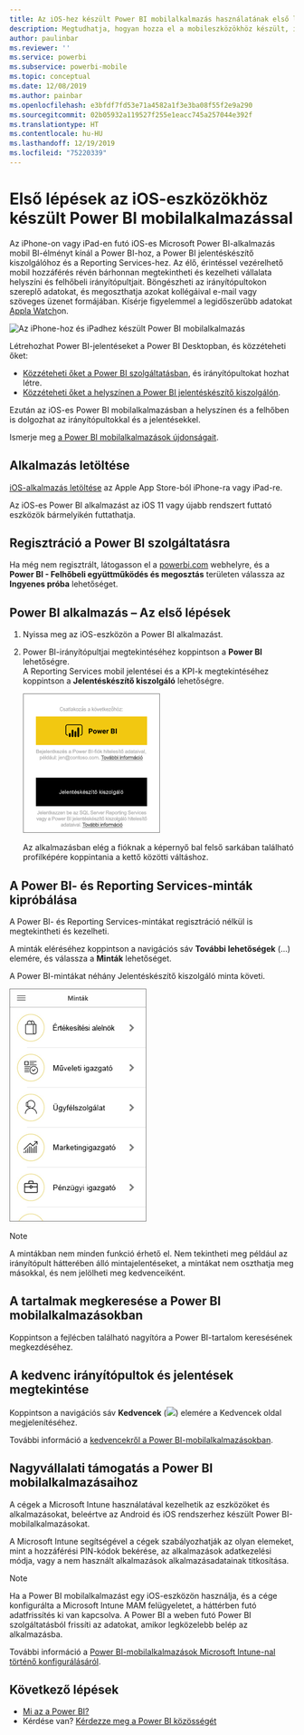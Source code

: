 ```yaml
---
title: Az iOS-hez készült Power BI mobilalkalmazás használatának első lépései
description: Megtudhatja, hogyan hozza el a mobileszközökhöz készült, iOS-es Microsoft Power BI-alkalmazás a Power BI-t az Ön zsebébe, a helyszíni és felhőbeli üzleti információkhoz való mobil hozzáféréssel együtt.
author: paulinbar
ms.reviewer: ''
ms.service: powerbi
ms.subservice: powerbi-mobile
ms.topic: conceptual
ms.date: 12/08/2019
ms.author: painbar
ms.openlocfilehash: e3bfdf7fd53e71a4582a1f3e3ba08f55f2e9a290
ms.sourcegitcommit: 02b05932a119527f255e1eacc745a257044e392f
ms.translationtype: HT
ms.contentlocale: hu-HU
ms.lasthandoff: 12/19/2019
ms.locfileid: "75220339"
---
```

# <a name="get-started-with-the-power-bi-mobile-app-on-ios-devices"></a>Első lépések az iOS-eszközökhöz készült Power BI mobilalkalmazással
Az iPhone-on vagy iPad-en futó iOS-es Microsoft Power BI-alkalmazás mobil BI-élményt kínál a Power BI-hoz, a Power BI jelentéskészítő kiszolgálóhoz és a Reporting Services-hez. Az élő, érintéssel vezérelhető mobil hozzáférés révén bárhonnan megtekintheti és kezelheti vállalata helyszíni és felhőbeli irányítópultjait. Böngészheti az irányítópultokon szereplő adatokat, és megoszthatja azokat kollégáival e-mail vagy szöveges üzenet formájában. Kísérje figyelemmel a legidőszerűbb adatokat [Appla Watch](mobile-apple-watch.md)on.  

![Az iPhone-hoz és iPadhez készült Power BI mobilalkalmazás](./media/mobile-iphone-app-get-started/pbi_ipad_iphonedevices.png)

Létrehozhat Power BI-jelentéseket a Power BI Desktopban, és közzéteheti őket:

* [Közzéteheti őket a Power BI szolgáltatásban](../../service-get-started.md), és irányítópultokat hozhat létre.
* [Közzéteheti őket a helyszínen a Power BI jelentéskészítő kiszolgálón](../../report-server/quickstart-create-powerbi-report.md).

Ezután az iOS-es Power BI mobilalkalmazásban a helyszínen és a felhőben is dolgozhat az irányítópultokkal és a jelentésekkel.

Ismerje meg [a Power BI mobilalkalmazások újdonságait](mobile-whats-new-in-the-mobile-apps.md).

## <a name="download-the-app"></a>Alkalmazás letöltése
[iOS-alkalmazás letöltése](https://go.microsoft.com/fwlink/?LinkId=522062 "Az iOS-alkalmazás letöltése") az Apple App Store-ból iPhone-ra vagy iPad-re.

Az iOS-es Power BI alkalmazást az iOS 11 vagy újabb rendszert futtató eszközök bármelyikén futtathatja. 

## <a name="sign-up-for-the-power-bi-service"></a>Regisztráció a Power BI szolgáltatásra
Ha még nem regisztrált, látogasson el a [powerbi.com](https://powerbi.microsoft.com/get-started/) webhelyre, és a **Power BI - Felhőbeli együttműködés és megosztás** területen válassza az **Ingyenes próba** lehetőséget.


## <a name="get-started-with-the-power-bi-app"></a>Power BI alkalmazás – Az első lépések
1. Nyissa meg az iOS-eszközön a Power BI alkalmazást.
2. Power BI-irányítópultjai megtekintéséhez koppintson a **Power BI** lehetőségre.  
   A Reporting Services mobil jelentései és a KPI-k megtekintéséhez koppintson a **Jelentéskészítő kiszolgáló** lehetőségre.
   
   ![Bejelentkezés a Power BI-mobilalkalmazásba](./media/mobile-iphone-app-get-started/power-bi-connect-to-login.png)
   
   Az alkalmazásban elég a fióknak a képernyő bal felső sarkában található profilképére koppintania a kettő közötti váltáshoz. 

## <a name="try-the-power-bi-and-reporting-services-samples"></a>A Power BI- és Reporting Services-minták kipróbálása
A Power BI- és Reporting Services-mintákat regisztráció nélkül is megtekintheti és kezelheti.

A minták eléréséhez koppintson a navigációs sáv **További lehetőségek** (...) elemére, és válassza a **Minták** lehetőséget.

A Power BI-mintákat néhány Jelentéskészítő kiszolgáló minta követi.

   ![Power BI Mobile-minták](./media/mobile-iphone-app-get-started/power-bi-iphone-powerbi-samples.png)
   
   > [!NOTE]
   > A mintákban nem minden funkció érhető el. Nem tekintheti meg például az irányítópult hátterében álló mintajelentéseket, a mintákat nem oszthatja meg másokkal, és nem jelölheti meg kedvenceiként. 
   > 
   >

## <a name="find-your-content-in-the-power-bi-mobile-apps"></a>A tartalmak megkeresése a Power BI mobilalkalmazásokban

Koppintson a fejlécben található nagyítóra a Power BI-tartalom keresésének megkezdéséhez.

## <a name="view-your-favorite-dashboards-and-reports"></a>A kedvenc irányítópultok és jelentések megtekintése
Koppintson a navigációs sáv **Kedvencek** (![](./media/mobile-iphone-app-get-started/power-bi-mobile-apps-home-favorites-icon.png)) elemére a Kedvencek oldal megjelenítéséhez. 

További információ a [kedvencekről a Power BI-mobilalkalmazásokban](mobile-apps-favorites.md).

## <a name="enterprise-support-for-the-power-bi-mobile-apps"></a>Nagyvállalati támogatás a Power BI mobilalkalmazásaihoz
A cégek a Microsoft Intune használatával kezelhetik az eszközöket és alkalmazásokat, beleértve az Android és iOS rendszerhez készült Power BI-mobilalkalmazásokat.

A Microsoft Intune segítségével a cégek szabályozhatják az olyan elemeket, mint a hozzáférési PIN-kódok bekérése, az alkalmazások adatkezelési módja, vagy a nem használt alkalmazások alkalmazásadatainak titkosítása.

> [!NOTE]
> Ha a Power BI mobilalkalmazást egy iOS-eszközön használja, és a cége konfigurálta a Microsoft Intune MAM felügyeletet, a háttérben futó adatfrissítés ki van kapcsolva. A Power BI a weben futó Power BI szolgáltatásból frissíti az adatokat, amikor legközelebb belép az alkalmazásba.
> 

További információ a [Power BI-mobilalkalmazások Microsoft Intune-nal történő konfigurálásáról](../../service-admin-mobile-intune.md). 

## <a name="next-steps"></a>Következő lépések

* [Mi az a Power BI?](../../fundamentals/power-bi-overview.md)
* Kérdése van? [Kérdezze meg a Power BI közösségét](https://community.powerbi.com/)


